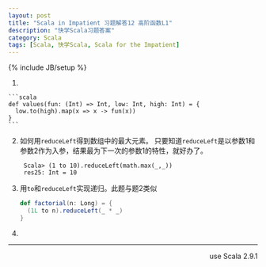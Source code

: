 ```yaml
---
layout: post
title: "Scala in Impatient 习题解答12 高阶函数L1"
description: "快学Scala习题答案"
category: Scala
tags: [Scala, 快学Scala, Scala for the Impatient]
---
```

{% include JB/setup %}

1. 

    ```scala
    def values(fun: (Int) => Int, low: Int, high: Int) = {
      low.to(high).map(x => x -> fun(x))
    }
    ```

2. 如何用`reduceLeft`得到数组中的最大元素。
只要知道`reduceLeft`是以参数1和参数2作为入参，结果最为下一次的参数1的特性，就好办了。

        Scala> (1 to 10).reduceLeft(math.max(_,_))
        res25: Int = 10

3. 用`to`和`reduceLeft`实现递归。此题与题2类似

    ```scala
    def factorial(n: Long) = {
      (1L to n).reduceLeft(_ * _)
    }
    ```
4. 

----
<div align="right">use Scala 2.9.1</div>
